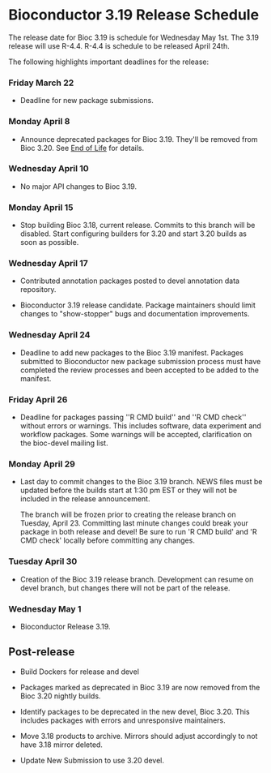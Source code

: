 # Bioconductor 3.19 Release Schedule

The release date for Bioc 3.19 is schedule for Wednesday May 1st. The 3.19
release will use R-4.4. R-4.4 is schedule to be released April 24th.

The following highlights important deadlines for the release:

### Friday March 22

* Deadline for new package submissions.

### Monday April 8

* Announce deprecated packages for Bioc 3.19. They'll be removed from Bioc 3.20.
  See [End of Life](http://contributions.bioconductor.org/package-end-of-life-policy.html) for details.

### Wednesday April 10

*  No major API changes to Bioc 3.19.

### Monday April 15

* Stop building Bioc 3.18, current release. Commits to this branch will be
  disabled. Start configuring builders for 3.20 and start 3.20 builds as soon as
  possible.  

### Wednesday April 17

* Contributed annotation packages posted to devel annotation data repository.

* Bioconductor 3.19 release candidate.  Package maintainers should limit
  changes to "show-stopper" bugs and documentation improvements.

### Wednesday April 24

* Deadline to add new packages to the Bioc 3.19 manifest. Packages submitted to
  Bioconductor new package submission process must have completed the review
  processes and been accepted to be added to the manifest.

### Friday April 26

* Deadline for packages passing ''R CMD build'' and ''R CMD check''
  without errors or warnings. This includes software, data experiment
  and workflow packages. Some warnings will be accepted, clarification
  on the bioc-devel mailing list.

### Monday April 29

* Last day to commit changes to the Bioc 3.19 branch. NEWS files
  must be updated before the builds start at 1:30 pm EST or they will
  not be included in the release announcement.

  The branch will be frozen prior to creating the release branch on Tuesday,
  April 23.  Committing last minute changes could break your package in both
  release and devel! Be sure to run 'R CMD build' and 'R CMD check' locally
  before committing any changes.

### Tuesday April 30

* Creation of the Bioc 3.19 release branch. Development can resume on
  devel branch, but changes there will not be part of the release.

### Wednesday May 1

* Bioconductor Release 3.19.


## Post-release

* Build Dockers for release and devel

* Packages marked as deprecated in Bioc 3.19 are now removed from the
  Bioc 3.20 nightly builds.

* Identify packages to be deprecated in the new devel, Bioc 3.20.
  This includes packages with errors and unresponsive maintainers.

* Move 3.18 products to archive. Mirrors should adjust accordingly to not have
  3.18 mirror deleted.

* Update New Submission to use 3.20 devel.
